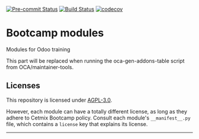 
<!-- /!\ Non OCA Context : Set here the badge of your runbot / runboat instance. -->
[![Pre-commit Status](https://github.com/isserver1/bootcanp-october/actions/workflows/pre-commit.yml/badge.svg?branch=14.0)](https://github.com/isserver1/bootcanp-october/actions/workflows/pre-commit.yml?query=branch%3A14.0)
[![Build Status](https://github.com/isserver1/bootcanp-october/actions/workflows/test.yml/badge.svg?branch=14.0)](https://github.com/isserver1/bootcanp-october/actions/workflows/test.yml?query=branch%3A14.0)
[![codecov](https://codecov.io/gh/isserver1/bootcanp-october/branch/14.0/graph/badge.svg)](https://codecov.io/gh/isserver1/bootcanp-october)
<!-- /!\ Non OCA Context : Set here the badge of your translation instance. -->

<!-- /!\ do not modify above this line -->

# Bootcamp modules

Modules for Odoo training

<!-- /!\ do not modify below this line -->

<!-- prettier-ignore-start -->

[//]: # (addons)

This part will be replaced when running the oca-gen-addons-table script from OCA/maintainer-tools.

[//]: # (end addons)

<!-- prettier-ignore-end -->

## Licenses

This repository is licensed under [AGPL-3.0](LICENSE).

However, each module can have a totally different license, as long as they adhere to Cetmix Bootcamp
policy. Consult each module's `__manifest__.py` file, which contains a `license` key
that explains its license.

----
<!-- /!\ Non OCA Context : Set here the full description of your organization. -->
